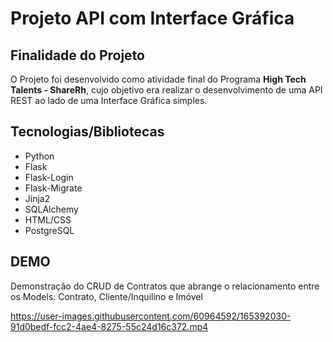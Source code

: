 # Projeto API com Interface Gráfica

## Finalidade do Projeto
O Projeto foi desenvolvido como atividade final do Programa **High Tech Talents - ShareRh**, 
cujo objetivo era realizar o desenvolvimento de uma API REST ao lado de uma Interface Gráfica simples. 

## Tecnologias/Bibliotecas
- Python
- Flask
- Flask-Login
- Flask-Migrate
- Jinja2
- SQLAlchemy
- HTML/CSS
- PostgreSQL




## DEMO
Demonstração do CRUD de Contratos que abrange o relacionamento entre os Models: Contrato, Cliente/Inquilino e Imóvel





https://user-images.githubusercontent.com/60964592/165392030-91d0bedf-fcc2-4ae4-8275-55c24d16c372.mp4

